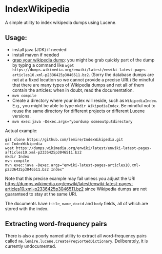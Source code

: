 IndexWikipedia
==============

A simple utility to index wikipedia dumps using Lucene.


## Usage:

* install java (JDK) if needed
* install maven if needed
* [grap your wikipedia dump](http://en.wikipedia.org/wiki/Wikipedia:Database_download): you might be grab quickly part of the dump by typing a command like ``wget https://dumps.wikimedia.org/enwiki/latest/enwiki-latest-pages-articles10.xml-p2336425p3046511.bz2``. (Sorry the database dumps are not at a fixed location so we cannot provide a precise URI.) Be mindful that there are many types of Wikipedia dumps and not all of them contain the articles: when in doubt, read the documentation.
* ```mvn compile```
* Create a directory where your index will reside, such as ``WikipediaIndex``. E.g., you might be able to type ``mkdir WikipediaIndex``. Be mindful not to reuse the same directory for different projects or different Lucene versions.
* ```mvn exec:java -Dexec.args="yourdump someoutputdirectory```

Actual example:

```
git clone https://github.com/lemire/IndexWikipedia.git
cd IndexWikipedia
wget https://dumps.wikimedia.org/enwiki/latest/enwiki-latest-pages-articles10.xml-p2336425p3046511.bz2
mkdir Index
mvn compile
mvn exec:java -Dexec.args="enwiki-latest-pages-articles10.xml-p2336425p3046511.bz2 Index"
```
Note that this precise example may fail unless you adjust the URI https://dumps.wikimedia.org/enwiki/latest/enwiki-latest-pages-articles10.xml-p2336425p3046511.bz2 since Wikipedia dumps are not guaranteed to stay at the same URI.


The documents have ``title``, ``name``, ``docid`` and ``body`` fields, all of which are stored with the index.



Extracting word-frequency pairs
-------------------------------

There is also a poorly named utility to extract all word-frequency pairs called ``me.lemire.lucene.CreateFreqSortedDictionary``. Deliberately, it is currently undocumented.

